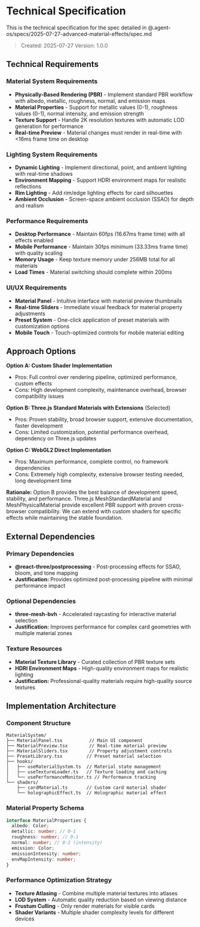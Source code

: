 # Technical Specification

This is the technical specification for the spec detailed in @.agent-os/specs/2025-07-27-advanced-material-effects/spec.md

> Created: 2025-07-27
> Version: 1.0.0

## Technical Requirements

### Material System Requirements

- **Physically-Based Rendering (PBR)** - Implement standard PBR workflow with albedo, metallic, roughness, normal, and emission maps
- **Material Properties** - Support for metallic values (0-1), roughness values (0-1), normal intensity, and emission strength
- **Texture Support** - Handle 2K resolution textures with automatic LOD generation for performance
- **Real-time Preview** - Material changes must render in real-time with <16ms frame time on desktop

### Lighting System Requirements

- **Dynamic Lighting** - Implement directional, point, and ambient lighting with real-time shadows
- **Environment Mapping** - Support HDRI environment maps for realistic reflections
- **Rim Lighting** - Add rim/edge lighting effects for card silhouettes
- **Ambient Occlusion** - Screen-space ambient occlusion (SSAO) for depth and realism

### Performance Requirements

- **Desktop Performance** - Maintain 60fps (16.67ms frame time) with all effects enabled
- **Mobile Performance** - Maintain 30fps minimum (33.33ms frame time) with quality scaling
- **Memory Usage** - Keep texture memory under 256MB total for all materials
- **Load Times** - Material switching should complete within 200ms

### UI/UX Requirements

- **Material Panel** - Intuitive interface with material preview thumbnails
- **Real-time Sliders** - Immediate visual feedback for material property adjustments
- **Preset System** - One-click application of preset materials with customization options
- **Mobile Touch** - Touch-optimized controls for mobile material editing

## Approach Options

**Option A: Custom Shader Implementation**

- Pros: Full control over rendering pipeline, optimized performance, custom effects
- Cons: High development complexity, maintenance overhead, browser compatibility issues

**Option B: Three.js Standard Materials with Extensions** (Selected)

- Pros: Proven stability, broad browser support, extensive documentation, faster development
- Cons: Limited customization, potential performance overhead, dependency on Three.js updates

**Option C: WebGL2 Direct Implementation**

- Pros: Maximum performance, complete control, no framework dependencies
- Cons: Extremely high complexity, extensive browser testing needed, long development time

**Rationale:** Option B provides the best balance of development speed, stability, and performance. Three.js MeshStandardMaterial and MeshPhysicalMaterial provide excellent PBR support with proven cross-browser compatibility. We can extend with custom shaders for specific effects while maintaining the stable foundation.

## External Dependencies

### Primary Dependencies

- **@react-three/postprocessing** - Post-processing effects for SSAO, bloom, and tone mapping
- **Justification:** Provides optimized post-processing pipeline with minimal performance impact

### Optional Dependencies

- **three-mesh-bvh** - Accelerated raycasting for interactive material selection
- **Justification:** Improves performance for complex card geometries with multiple material zones

### Texture Resources

- **Material Texture Library** - Curated collection of PBR texture sets
- **HDRI Environment Maps** - High-quality environment maps for realistic lighting
- **Justification:** Professional-quality materials require high-quality source textures

## Implementation Architecture

### Component Structure

```
MaterialSystem/
├── MaterialPanel.tsx          // Main UI component
├── MaterialPreview.tsx        // Real-time material preview
├── MaterialSliders.tsx        // Property adjustment controls
├── PresetLibrary.tsx         // Preset material selection
├── hooks/
│   ├── useMaterialSystem.ts  // Material state management
│   ├── useTextureLoader.ts   // Texture loading and caching
│   └── usePerformanceMonitor.ts // Performance tracking
└── shaders/
    ├── cardMaterial.ts       // Custom card material shader
    └── holographicEffect.ts  // Holographic material effect
```

### Material Property Schema

```typescript
interface MaterialProperties {
  albedo: Color;
  metallic: number; // 0-1
  roughness: number; // 0-1
  normal: number; // 0-2 (intensity)
  emission: Color;
  emissionIntensity: number;
  envMapIntensity: number;
}
```

### Performance Optimization Strategy

- **Texture Atlasing** - Combine multiple material textures into atlases
- **LOD System** - Automatic quality reduction based on viewing distance
- **Frustum Culling** - Only render materials for visible cards
- **Shader Variants** - Multiple shader complexity levels for different devices
